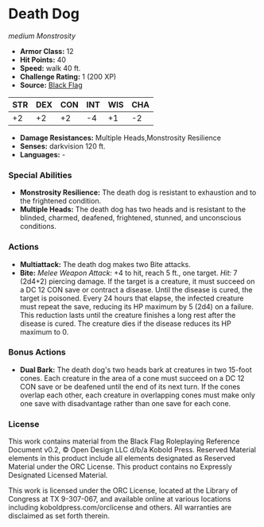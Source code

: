 # Death Dog

*medium* *Monstrosity*

- **Armor Class:** 12
- **Hit Points:** 40 
- **Speed:** walk 40 ft.
- **Challenge Rating:** 1 (200 XP)
- **Source:** [Black Flag](https://koboldpress.com/kpstore/product/tovrpg-pg-mv/)

| STR | DEX | CON | INT | WIS | CHA |
| --- | --- | --- | --- | --- | --- |
| +2 | +2 | +2 | -4 | +1 | -2 |

- **Damage Resistances:** Multiple Heads,Monstrosity Resilience
- **Senses:** darkvision 120 ft.
- **Languages:** -

### Special Abilities

- **Monstrosity Resilience:** The death dog is resistant to exhaustion and to the frightened condition.
- **Multiple Heads:** The death dog has two heads and is resistant to the blinded, charmed, deafened, frightened, stunned, and unconscious conditions.

### Actions

- **Multiattack:** The death dog makes two Bite attacks.
- **Bite:** _Melee Weapon Attack:_ +4 to hit, reach 5 ft., one target. _Hit:_ 7 (2d4+2) piercing damage. If the target is a creature, it must succeed on a DC 12 CON save or contract a disease. Until the disease is cured, the target is poisoned. Every 24 hours that elapse, the infected creature must repeat the save, reducing its HP maximum by 5 (2d4) on a failure. This reduction lasts until the creature finishes a long rest after the disease is cured. The creature dies if the disease reduces its HP maximum to 0.

### Bonus Actions

- **Dual Bark:** The death dog's two heads bark at creatures in two 15-foot cones. Each creature in the area of a cone must succeed on a DC 12 CON save or be deafened until the end of its next turn. If the cones overlap each other, each creature in overlapping cones must make only one save with disadvantage rather than one save for each cone.


### License

This work contains material from the Black Flag Roleplaying Reference Document v0.2, © Open Design LLC d/b/a Kobold Press. Reserved Material elements in this product include all elements designated as Reserved Material under the ORC License. This product contains no Expressly Designated Licensed Material.

This work is licensed under the ORC License, located at the Library of Congress at TX 9-307-067, and available online at various locations including koboldpress.com/orclicense and others. All warranties are disclaimed as set forth therein.

